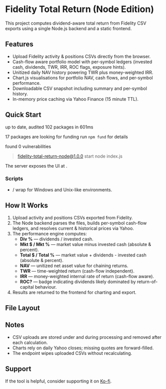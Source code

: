 # Fidelity Total Return (Node Edition)

This project computes dividend-aware total return from Fidelity CSV exports using a single Node.js backend and a static frontend.

## Features

- Upload Fidelity activity & positions CSVs directly from the browser.
- Cash-flow aware portfolio model with per-symbol ledgers (invested cash, dividends, TWR, IRR, ROC flags, exposure hints).
- Unitized daily NAV history powering TWR plus money-weighted IRR.
- Chart.js visualisations for portfolio NAV, cash flows, and per-symbol performance.
- Downloadable CSV snapshot including summary and per-symbol history.
- In-memory price caching via Yahoo Finance (15 minute TTL).

## Quick Start


up to date, audited 102 packages in 601ms

17 packages are looking for funding
  run `npm fund` for details

found 0 vulnerabilities

> fidelity-total-return-node@1.0.0 start
> node index.js

The server exposes the UI at .

### Scripts

-  /  wrap  for Windows and Unix-like environments.

## How It Works

1. Upload activity and positions CSVs exported from Fidelity.
2. The Node backend parses the files, builds per-symbol cash-flow ledgers, and resolves current & historical prices via Yahoo.
3. The performance engine computes:
   - **Div %** — dividends / invested cash.
   - **Mkt $ / Mkt %** — market value minus invested cash (absolute & percent).
   - **Total $ / Total %** — market value + dividends - invested cash (absolute & percent).
   - **NAV** — unitized net asset value for chaining returns.
   - **TWR** — time-weighted return (cash-flow independent).
   - **IRR** — money-weighted internal rate of return (cash-flow aware).
   - **ROC?** — badge indicating dividends likely dominated by return-of-capital behaviour.
4. Results are returned to the frontend for charting and export.

## File Layout



## Notes

- CSV uploads are stored under  and  during processing and removed after each calculation.
- Charts rely on daily Yahoo closes; missing quotes are forward-filled.
- The  endpoint wipes uploaded CSVs without recalculating.

## Support

If the tool is helpful, consider supporting it on [Ko-fi](https://ko-fi.com/gille).
